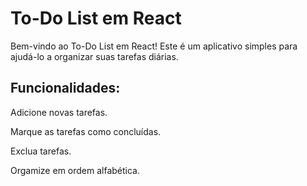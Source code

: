 # To-Do List em React

Bem-vindo ao To-Do List em React! Este é um aplicativo simples para ajudá-lo a organizar suas tarefas diárias.

 ## Funcionalidades:
 
  Adicione novas tarefas.
  
  Marque as tarefas como concluídas.
  
  Exclua tarefas.
  
  Orgamize em ordem alfabética.

